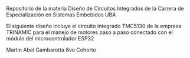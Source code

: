 Repositorio de la materia Diseño de Circuitos Integrados de la Carrera de Especialización en Sistemas Embebidos UBA

El siguiente diseño incluye el circuito integrado TMC5130 de la empresa TRINAMIC para el manejo de motores paso a paso
conectado con el módulo del microcontrolador ESP32

Martin Abel Gambarotta
8vo Cohorte

